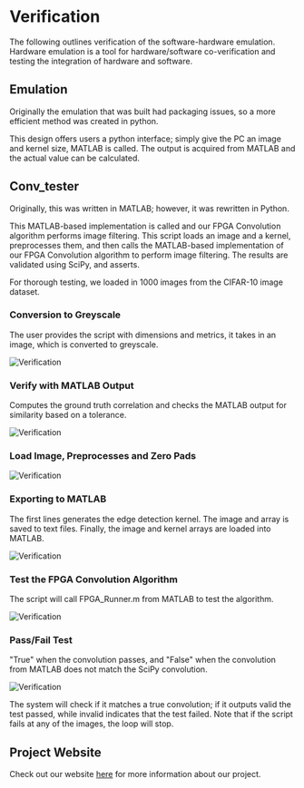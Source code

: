 # Verification

The following outlines verification of the software-hardware emulation. Hardware emulation is a tool for hardware/software co-verification and testing the integration of hardware and software.


## Emulation

Originally the emulation that was built had packaging issues, so a more efficient method was created in python.

This design offers users a python interface; simply give the PC an image and kernel size, MATLAB is called. The output is acquired from MATLAB and the actual value can be calculated.

## Conv_tester

Originally, this was written in MATLAB; however, it was rewritten in Python.

This MATLAB-based implementation is called and our FPGA Convolution algorithm performs image filtering. This script loads an image and a kernel, preprocesses them, and then calls the MATLAB-based implementation
of our FPGA Convolution algorithm to perform image filtering.  The results are validated using SciPy, and asserts.

For thorough testing, we loaded in 1000 images from the CIFAR-10 image dataset.


### Conversion to Greyscale
The user provides the script with dimensions and metrics, it takes in an image, which is converted to greyscale.

![Verification](https://i.imgur.com/8aw60lC.jpg)&nbsp;

### Verify with MATLAB Output
Computes the ground truth correlation and checks the MATLAB output for similarity based on a tolerance.

![Verification](https://i.imgur.com/akozTpc.jpg)&nbsp;

### Load Image, Preprocesses and Zero Pads
![Verification](https://i.imgur.com/8tWmQsd.jpg)&nbsp;

### Exporting to MATLAB
The first lines generates the edge detection kernel. The image and array is saved to text files. Finally, the image and kernel arrays are loaded into MATLAB.

![Verification](https://i.imgur.com/XoVBljG.png)&nbsp;

### Test the FPGA Convolution Algorithm
The script will call FPGA_Runner.m from MATLAB to test the algorithm.

![Verification](https://i.imgur.com/1sljins.png)&nbsp;

### Pass/Fail Test
"True" when the convolution passes, and "False" when the convolution from MATLAB does not match the SciPy convolution.

![Verification](https://i.imgur.com/p5gtsmQ.png)

The system will check if it matches a true convolution; if it outputs valid the test passed, while invalid indicates that the test failed. Note that if the script fails at any of the images, the loop will stop.

## Project Website
Check out our website [here][website] for more information about our project.

[website]: https://kierajcullen.github.io/-dcnn-.github.io/
